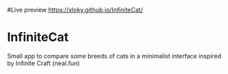 #Live preview
https://xloky.github.io/InfiniteCat/
# InfiniteCat
Small app to compare some breeds of cats in a minimalist interface inspired by Infinite Craft (neal.fun)

